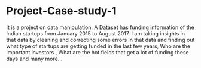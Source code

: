 # Project-Case-study-1
It is a project on data manipulation. A Dataset has funding information of the Indian startups from January 2015 to August 2017. I am taking insights in that data by cleaning and correcting some errors in that data and finding out what type of startups are getting funded in the last few years, Who are the important investors , What are the hot fields that get a lot of funding these days and many more...
